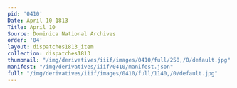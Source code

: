 ```yaml
---
pid: '0410'
Date: April 10 1813
Title: April 10
Source: Dominica National Archives
order: '04'
layout: dispatches1813_item
collection: dispatches1813
thumbnail: "/img/derivatives/iiif/images/0410/full/250,/0/default.jpg"
manifest: "/img/derivatives/iiif/0410/manifest.json"
full: "/img/derivatives/iiif/images/0410/full/1140,/0/default.jpg"
---
```

